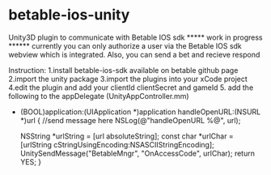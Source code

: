 betable-ios-unity
=================

Unity3D plugin to communicate with Betable IOS sdk
*****  work in progress  ******
currently you can only authorize a user via the Betable IOS sdk webview which is integrated.
Also, you can send a bet and recieve respond


Instruction:
1.install betable-ios-sdk available on betable github page
2.import the unity package
3.import the plugins into your xCode project
4.edit the plugin and add your clientId clientSecret and gameId
5. add the following to the appDelegate (UnityAppController.mm)

- (BOOL)application:(UIApplication *)application handleOpenURL:(NSURL *)url {
    //send message here
    NSLog(@"handleOpenURL %@", url);
    
    NSString *urlString = [url absoluteString];
    const char *urlChar = [urlString cStringUsingEncoding:NSASCIIStringEncoding];
    UnitySendMessage("BetableMngr", "OnAccessCode", urlChar);
    return YES;
}
